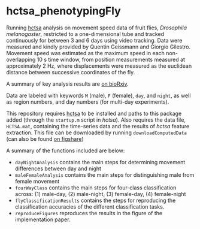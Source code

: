 # hctsa_phenotypingFly
Running [hctsa](github.com/benfulcher/hctsa) analysis on movement speed data of fruit flies, *Drosophila melanogaster*, restricted to a one-dimensional tube and tracked continuously for between 3 and 6 days using video tracking.
Data were measured and kindly provided by Quentin Geissmann and Giorgio Gilestro.
Movement speed was estimated as the maximum speed in each non-overlapping 10 s time window, from position measurements measured at approximately 2 Hz, where displacements were measured as the euclidean distance between successive coordinates of the fly.

A summary of key analysis results are [on bioRxiv](http://biorxiv.org/content/early/2016/10/17/081463).

Data are labeled with keywords `M` (male), `F` (female), `day`, and `night`, as well as region numbers, and day numbers (for multi-day experiments).

This repository requires [hctsa](github.com/benfulcher/hctsa) to be installed and paths to this package added (through the `startup.m` script in *hctsa*).
Also requires the data file, `HCTSA.mat`, containing the time-series data and the results of *hctsa* feature extraction.
This file can be downloaded by running `downloadComputedData` (can also be found [on figshare](https://dx.doi.org/10.4225/03/5804798d2a2ec))

A summary of the functions included are below:

* `dayNightAnalysis` contains the main steps for determining movement differences between day and night
* `maleFemaleAnalysis` contains the main steps for distinguishing male from female movement
* `fourWayClass` contains the main steps for four-class classification across: (1) male-day, (2) male-night, (3) female-day, (4) female-night
* `flyClassificationResults` contains the steps for reproducing the classification accuracies of the different classification tasks.
* `reproduceFigures` reproduces the results in the figure of the implementation paper.

